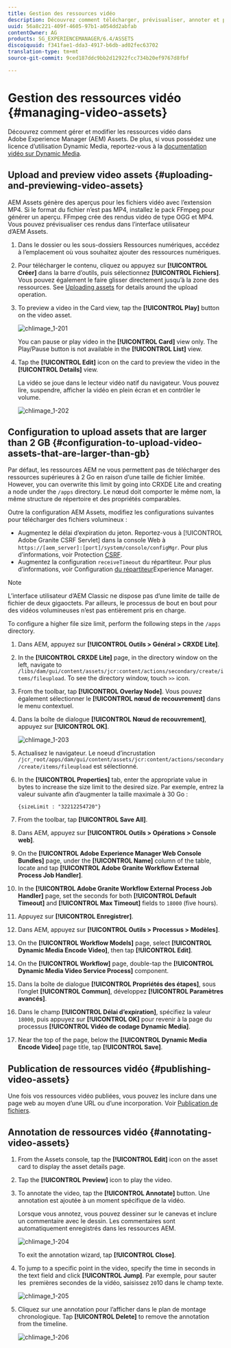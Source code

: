 ```yaml
---
title: Gestion des ressources vidéo
description: Découvrez comment télécharger, prévisualiser, annoter et publier les ressources vidéo.
uuid: 56a8c221-409f-4605-97b1-a054dd2abfab
contentOwner: AG
products: SG_EXPERIENCEMANAGER/6.4/ASSETS
discoiquuid: f341fae1-dda3-4917-b6db-ad02fec63702
translation-type: tm+mt
source-git-commit: 9ced187ddc9bb2d12922fcc734b20ef9767d8fbf

---
```



# Gestion des ressources vidéo {#managing-video-assets}

Découvrez comment gérer et modifier les ressources vidéo dans Adobe Experience Manager (AEM) Assets. De plus, si vous possédez une licence d’utilisation Dynamic Media, reportez-vous à la [documentation vidéo sur Dynamic Media](video.md).

## Upload and preview video assets {#uploading-and-previewing-video-assets}

AEM Assets génère des aperçus pour les fichiers vidéo avec l’extension MP4.  Si le format du fichier n’est pas MP4, installez le pack FFmpeg pour générer un aperçu.  FFmpeg crée des rendus vidéo de type OGG et MP4. Vous pouvez prévisualiser ces rendus dans l’interface utilisateur d’AEM Assets.

1. Dans le dossier ou les sous-dossiers Ressources numériques, accédez à l’emplacement où vous souhaitez ajouter des ressources numériques.
1. Pour télécharger le contenu, cliquez ou appuyez sur **[!UICONTROL Créer]** dans la barre d’outils, puis sélectionnez **[!UICONTROL Fichiers]**. Vous pouvez également le faire glisser directement jusqu’à la zone des ressources. See [Uploading assets](managing-assets-touch-ui.md#uploading-assets) for details around the upload operation.
1. To preview a video in the Card view, tap the **[!UICONTROL Play]** button on the video asset.

   ![chlimage_1-201](assets/chlimage_1-201.png)

   You can pause or play video in the **[!UICONTROL Card]** view only. The Play/Pause button is not available in the **[!UICONTROL List]** view.

1. Tap the **[!UICONTROL Edit]** icon on the card to preview the video in the **[!UICONTROL Details]** view.

   La vidéo se joue dans le lecteur vidéo natif du navigateur. Vous pouvez lire, suspendre, afficher la vidéo en plein écran et en contrôler le volume.

   ![chlimage_1-202](assets/chlimage_1-202.png)

## Configuration to upload assets that are larger than 2 GB {#configuration-to-upload-video-assets-that-are-larger-than-gb}

Par défaut, les ressources AEM ne vous permettent pas de télécharger des ressources supérieures à 2 Go en raison d’une taille de fichier limitée. However, you can overwrite this limit by going into CRXDE Lite and creating a node under the `/apps` directory. Le nœud doit comporter le même nom, la même structure de répertoire et des propriétés comparables.

Outre la configuration AEM Assets, modifiez les configurations suivantes pour télécharger des fichiers volumineux :

* Augmentez le délai d’expiration du jeton. Reportez-vous à [!UICONTROL Adobe Granite CSRF Servlet] dans la console Web à `https://[aem_server]:[port]/system/console/configMgr`. Pour plus d’informations, voir Protection [CSRF](/help/sites-developing/csrf-protection.md).
* Augmentez la configuration `receiveTimeout` du répartiteur. Pour plus d’informations, voir Configuration [du répartiteur](https://docs.adobe.com/content/help/en/experience-manager-dispatcher/using/configuring/dispatcher-configuration.html#renders-options)Experience Manager.

>[!NOTE]
>
>L’interface utilisateur d’AEM Classic ne dispose pas d’une limite de taille de fichier de deux gigaoctets. Par ailleurs, le processus de bout en bout pour des vidéos volumineuses n’est pas entièrement pris en charge.

To configure a higher file size limit, perform the following steps in the `/apps` directory.

1. Dans AEM, appuyez sur **[!UICONTROL Outils > Général > CRXDE Lite]**.
1. In the **[!UICONTROL CRXDE Lite]** page, in the directory window on the left, navigate to `/libs/dam/gui/content/assets/jcr:content/actions/secondary/create/items/fileupload`. To see the directory window, touch `>>` icon.
1. From the toolbar, tap **[!UICONTROL Overlay Node]**. Vous pouvez également sélectionner le **[!UICONTROL nœud de recouvrement]** dans le menu contextuel.
1. Dans la boîte de dialogue **[!UICONTROL Nœud de recouvrement]**, appuyez sur **[!UICONTROL OK]**.

   ![chlimage_1-203](assets/chlimage_1-203.png)

1. Actualisez le navigateur. Le noeud d’incrustation `/jcr_root/apps/dam/gui/content/assets/jcr:content/actions/secondary/create/items/fileupload` est sélectionné.
1. In the **[!UICONTROL Properties]** tab, enter the appropriate value in bytes to increase the size limit to the desired size. Par exemple, entrez la valeur suivante afin d’augmenter la taille maximale à 30 Go :

   `{sizeLimit : "32212254720"}`

1. From the toolbar, tap **[!UICONTROL Save All]**.
1. Dans AEM, appuyez sur **[!UICONTROL Outils > Opérations > Console web]**.
1. On the **[!UICONTROL Adobe Experience Manager Web Console Bundles]** page, under the **[!UICONTROL Name]** column of the table, locate and tap **[!UICONTROL Adobe Granite Workflow External Process Job Handler]**.
1. In the **[!UICONTROL Adobe Granite Workflow External Process Job Handler]** page, set the seconds for both **[!UICONTROL Default Timeout]** and **[!UICONTROL Max Timeout]** fields to `18000` (five hours).
1. Appuyez sur **[!UICONTROL Enregistrer]**.
1. Dans AEM, appuyez sur **[!UICONTROL Outils > Processus > Modèles]**.
1. On the **[!UICONTROL Workflow Models]** page, select **[!UICONTROL Dynamic Media Encode Video]**, then tap **[!UICONTROL Edit]**.
1. On the **[!UICONTROL Workflow]** page, double-tap the **[!UICONTROL Dynamic Media Video Service Process]** component.
1. Dans la boîte de dialogue **[!UICONTROL Propriétés des étapes]**, sous l’onglet **[!UICONTROL Commun]**, développez **[!UICONTROL Paramètres avancés]**.
1. Dans le champ **[!UICONTROL Délai d’expiration]**, spécifiez la valeur `18000`, puis appuyez sur **[!UICONTROL OK]** pour revenir à la page du processus **[!UICONTROL Vidéo de codage Dynamic Media]**.
1. Near the top of the page, below the **[!UICONTROL Dynamic Media Encode Video]** page title, tap **[!UICONTROL Save]**.

## Publication de ressources vidéo {#publishing-video-assets}

Une fois vos ressources vidéo publiées, vous pouvez les inclure dans une page web au moyen d’une URL ou d’une incorporation. Voir [Publication de fichiers](publishing-dynamicmedia-assets.md).

## Annotation de ressources vidéo {#annotating-video-assets}

1. From the Assets console, tap the **[!UICONTROL Edit]** icon on the asset card to display the asset details page.
1. Tap the **[!UICONTROL Preview]** icon to play the video.
1. To annotate the video, tap the **[!UICONTROL Annotate]** button. Une annotation est ajoutée à un moment spécifique de la vidéo.

   Lorsque vous annotez, vous pouvez dessiner sur le canevas et inclure un commentaire avec le dessin. Les commentaires sont automatiquement enregistrés dans les ressources AEM.

   ![chlimage_1-204](assets/chlimage_1-204.png)

   To exit the annotation wizard, tap **[!UICONTROL Close]**.

1. To jump to a specific point in the video, specify the time in seconds in the text field and click **[!UICONTROL Jump]**. Par exemple, pour sauter les  premières secondes de la vidéo, saisissez `20`10 dans le champ texte.

   ![chlimage_1-205](assets/chlimage_1-205.png)

1. Cliquez sur une annotation pour l’afficher dans le plan de montage chronologique. Tap **[!UICONTROL Delete]** to remove the annotation from the timeline.

   ![chlimage_1-206](assets/chlimage_1-206.png)
